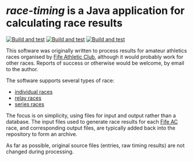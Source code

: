 # _race-timing_ is a Java application for calculating race results

[![Build and test](https://github.com/grahamkirby/race-timing/actions/workflows/maven-linux.yml/badge.svg)](https://github.com/grahamkirby/race-timing/actions/workflows/maven-linux.yml)
[![Build and test](https://github.com/grahamkirby/race-timing/actions/workflows/maven-windows.yml/badge.svg)](https://github.com/grahamkirby/race-timing/actions/workflows/maven-windows.yml)
[![Build and test](https://github.com/grahamkirby/race-timing/actions/workflows/maven-mac.yml/badge.svg)](https://github.com/grahamkirby/race-timing/actions/workflows/maven-mac.yml)

This software was originally written to process results for amateur athletics races organised by [Fife Athletic Club](//fifeac.org),
although it would probably work for other races. Reports of success or otherwise would be welcome, by email to the
author.

The software supports several types of race:

* [individual races](/src/main/resources/individual_race/README.md)
* [relay races](/src/main/resources/relay_race/README.md)
* [series races](/src/main/resources/series_race/README.md)

The focus is on simplicity, using files for input and output rather than a database. The input files used to
generate race results for each [Fife AC](//fifeac.org) race, and corresponding output files, are typically added
back into the repository to form an archive.

As far as possible, original source files (entries, raw timing results) are not changed during processing.